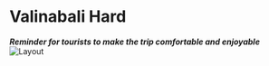 # Valinabali Hard
***Reminder for tourists to make the trip comfortable and enjoyable***
<img src="https://i.ibb.co/447xpZQ/Valinabali.jpg" alt="Layout">
